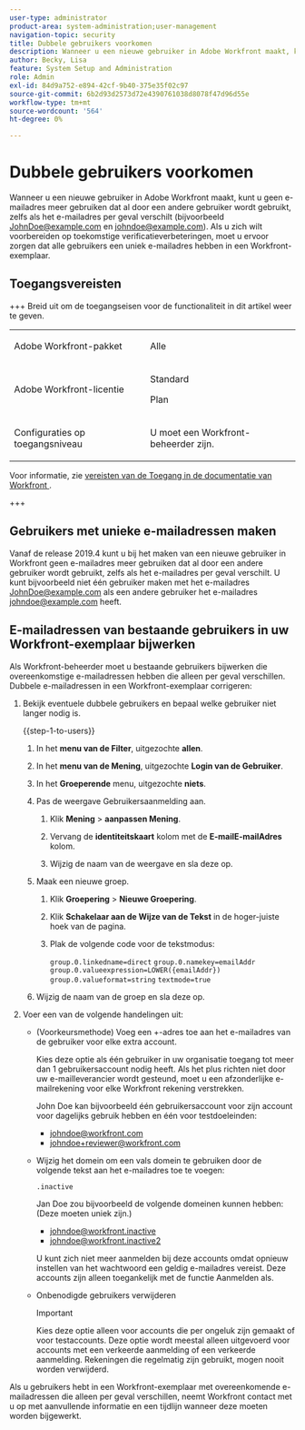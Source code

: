 ```yaml
---
user-type: administrator
product-area: system-administration;user-management
navigation-topic: security
title: Dubbele gebruikers voorkomen
description: Wanneer u een nieuwe gebruiker in Adobe Workfront maakt, kunt u geen e-mailadres meer gebruiken dat al door een andere gebruiker wordt gebruikt, zelfs als het e-mailadres per geval verschilt (bijvoorbeeld JohnDoe@example.com en johndoe@example.com). Als u zich wilt voorbereiden op toekomstige verificatieverbeteringen, moet u ervoor zorgen dat alle gebruikers een uniek e-mailadres hebben in een Workfront-exemplaar.
author: Becky, Lisa
feature: System Setup and Administration
role: Admin
exl-id: 84d9a752-e894-42cf-9b40-375e35f02c97
source-git-commit: 6b2d93d2573d72e4390761038d8078f47d96d55e
workflow-type: tm+mt
source-wordcount: '564'
ht-degree: 0%

---
```


# Dubbele gebruikers voorkomen

Wanneer u een nieuwe gebruiker in Adobe Workfront maakt, kunt u geen e-mailadres meer gebruiken dat al door een andere gebruiker wordt gebruikt, zelfs als het e-mailadres per geval verschilt (bijvoorbeeld JohnDoe@example.com en johndoe@example.com). Als u zich wilt voorbereiden op toekomstige verificatieverbeteringen, moet u ervoor zorgen dat alle gebruikers een uniek e-mailadres hebben in een Workfront-exemplaar.

## Toegangsvereisten

+++ Breid uit om de toegangseisen voor de functionaliteit in dit artikel weer te geven.

<table style="table-layout:auto"> 
 <col> 
 <col> 
 <tbody> 
  <tr> 
   <td role="rowheader">Adobe Workfront-pakket</td> 
   <td><p>Alle</p></td> 
  </tr> 
  <tr> 
   <td role="rowheader">Adobe Workfront-licentie</td> 
   <td><p>Standard</p><p>Plan</p></td> 
  </tr> 
  <tr> 
   <td role="rowheader">Configuraties op toegangsniveau</td> 
   <td> <p>U moet een Workfront-beheerder zijn.</p> </p> </td> 
  </tr> 
 </tbody> 
</table>

Voor informatie, zie [ vereisten van de Toegang in de documentatie van Workfront ](/help/quicksilver/administration-and-setup/add-users/access-levels-and-object-permissions/access-level-requirements-in-documentation.md).

+++

## Gebruikers met unieke e-mailadressen maken

Vanaf de release 2019.4 kunt u bij het maken van een nieuwe gebruiker in Workfront geen e-mailadres meer gebruiken dat al door een andere gebruiker wordt gebruikt, zelfs als het e-mailadres per geval verschilt. U kunt bijvoorbeeld niet één gebruiker maken met het e-mailadres JohnDoe@example.com als een andere gebruiker het e-mailadres johndoe@example.com heeft.

## E-mailadressen van bestaande gebruikers in uw Workfront-exemplaar bijwerken

Als Workfront-beheerder moet u bestaande gebruikers bijwerken die overeenkomstige e-mailadressen hebben die alleen per geval verschillen.
Dubbele e-mailadressen in een Workfront-exemplaar corrigeren:

1. Bekijk eventuele dubbele gebruikers en bepaal welke gebruiker niet langer nodig is.

   {{step-1-to-users}}

   1. In het **menu van de Filter**, uitgezochte **allen**.

   1. In het **menu van de Mening**, uitgezochte **Login van de Gebruiker**.

   1. In het **Groeperende** menu, uitgezochte **niets**.

   1. Pas de weergave Gebruikersaanmelding aan.

      1. Klik **Mening** > **aanpassen Mening**.

      1. Vervang de **identiteitskaart** kolom met de **E-mailE-mailAdres** kolom.

      1. Wijzig de naam van de weergave en sla deze op.

   1. Maak een nieuwe groep.

      1. Klik **Groepering** > **Nieuwe Groepering**.

      1. Klik **Schakelaar aan de Wijze van de Tekst** in de hoger-juiste hoek van de pagina.
      1. Plak de volgende code voor de tekstmodus:

         `group.0.linkedname=direct`
         `group.0.namekey=emailAddr`
         `group.0.valueexpression=LOWER({emailAddr})`
         `group.0.valueformat=string`
         `textmode=true`

   1. Wijzig de naam van de groep en sla deze op.

1. Voer een van de volgende handelingen uit:

   * (Voorkeursmethode) Voeg een +-adres toe aan het e-mailadres van de gebruiker voor elke extra account.

     Kies deze optie als één gebruiker in uw organisatie toegang tot meer dan 1 gebruikersaccount nodig heeft. Als het plus richten niet door uw e-mailleverancier wordt gesteund, moet u een afzonderlijke e-mailrekening voor elke Workfront rekening verstrekken.

     John Doe kan bijvoorbeeld één gebruikersaccount voor zijn account voor dagelijks gebruik hebben en één voor testdoeleinden:

      * johndoe@workfront.com
      * johndoe+reviewer@workfront.com

   * Wijzig het domein om een vals domein te gebruiken door de volgende tekst aan het e-mailadres toe te voegen:

     `.inactive`

     Jan Doe zou bijvoorbeeld de volgende domeinen kunnen hebben: (Deze moeten uniek zijn.)

      * johndoe@workfront.inactive
      * johndoe@workfront.inactive2

     U kunt zich niet meer aanmelden bij deze accounts omdat opnieuw instellen van het wachtwoord een geldig e-mailadres vereist. Deze accounts zijn alleen toegankelijk met de functie Aanmelden als.

   * Onbenodigde gebruikers verwijderen

     >[!IMPORTANT]
     >
     >Kies deze optie alleen voor accounts die per ongeluk zijn gemaakt of voor testaccounts. Deze optie wordt meestal alleen uitgevoerd voor accounts met een verkeerde aanmelding of een verkeerde aanmelding. Rekeningen die regelmatig zijn gebruikt, mogen nooit worden verwijderd.

Als u gebruikers hebt in een Workfront-exemplaar met overeenkomende e-mailadressen die alleen per geval verschillen, neemt Workfront contact met u op met aanvullende informatie en een tijdlijn wanneer deze moeten worden bijgewerkt.
